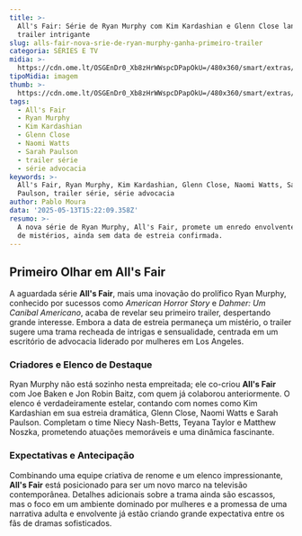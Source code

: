 ```yaml
---
title: >-
  All's Fair: Série de Ryan Murphy com Kim Kardashian e Glenn Close lança
  trailer intrigante
slug: alls-fair-nova-srie-de-ryan-murphy-ganha-primeiro-trailer
categoria: SÉRIES E TV
midia: >-
  https://cdn.ome.lt/OSGEnDr0_Xb8zHrWWspcDPapOkU=/480x360/smart/extras/conteudos/omelete_THUMB_-_2025-05-13T114650.219.png
tipoMidia: imagem
thumb: >-
  https://cdn.ome.lt/OSGEnDr0_Xb8zHrWWspcDPapOkU=/480x360/smart/extras/conteudos/omelete_THUMB_-_2025-05-13T114650.219.png
tags:
  - All's Fair
  - Ryan Murphy
  - Kim Kardashian
  - Glenn Close
  - Naomi Watts
  - Sarah Paulson
  - trailer série
  - série advocacia
keywords: >-
  All's Fair, Ryan Murphy, Kim Kardashian, Glenn Close, Naomi Watts, Sarah
  Paulson, trailer série, série advocacia
author: Pablo Moura
data: '2025-05-13T15:22:09.358Z'
resumo: >-
  A nova série de Ryan Murphy, All's Fair, promete um enredo envolvente e cheio
  de mistérios, ainda sem data de estreia confirmada.
---
```


## Primeiro Olhar em All's Fair

<blockquote class="twitter-tweet"><a href="https://twitter.com/user/status/1922154594349527432"></a></blockquote>

A aguardada série **All's Fair**, mais uma inovação do prolífico Ryan Murphy, conhecido por sucessos como *American Horror Story* e *Dahmer: Um Canibal Americano*, acaba de revelar seu primeiro trailer, despertando grande interesse. Embora a data de estreia permaneça um mistério, o trailer sugere uma trama recheada de intrigas e sensualidade, centrada em um escritório de advocacia liderado por mulheres em Los Angeles.

### Criadores e Elenco de Destaque

Ryan Murphy não está sozinho nesta empreitada; ele co-criou **All's Fair** com Joe Baken e Jon Robin Baitz, com quem já colaborou anteriormente. O elenco é verdadeiramente estelar, contando com nomes como Kim Kardashian em sua estreia dramática, Glenn Close, Naomi Watts e Sarah Paulson. Completam o time Niecy Nash-Betts, Teyana Taylor e Matthew Noszka, prometendo atuações memoráveis e uma dinâmica fascinante.

### Expectativas e Antecipação

Combinando uma equipe criativa de renome e um elenco impressionante, **All's Fair** está posicionado para ser um novo marco na televisão contemporânea. Detalhes adicionais sobre a trama ainda são escassos, mas o foco em um ambiente dominado por mulheres e a promessa de uma narrativa adulta e envolvente já estão criando grande expectativa entre os fãs de dramas sofisticados.

